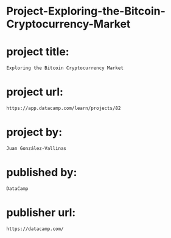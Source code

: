 # Project-Exploring-the-Bitcoin-Cryptocurrency-Market

# project title:

    Exploring the Bitcoin Cryptocurrency Market

# project url:

    https://app.datacamp.com/learn/projects/82

# project by:

    Juan González-Vallinas

# published by:

    DataCamp

# publisher url:

    https://datacamp.com/
